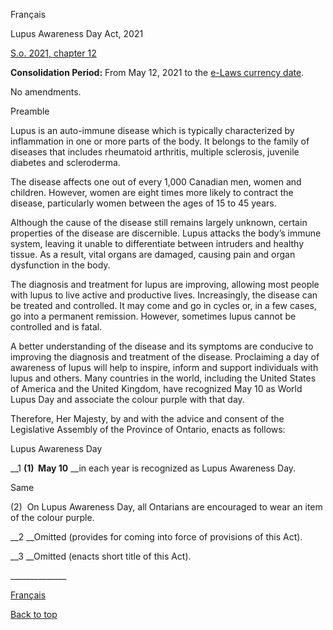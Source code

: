 [<a id="Top"></a>Français](http://www.ontario.ca/fr/lois/loi/21l12)

Lupus Awareness Day Act, 2021

[S\.o\. 2021, chapter 12](https://www.ontario.ca/laws/statute/s21012)

__Consolidation Period:__  From May 12, 2021 to the [e\-Laws currency date](http://www.e-laws.gov.on.ca/navigation?file=currencyDates&lang=en)\.

No amendments\.

Preamble

Lupus is an auto\-immune disease which is typically characterized by inflammation in one or more parts of the body\. It belongs to the family of diseases that includes rheumatoid arthritis, multiple sclerosis, juvenile diabetes and scleroderma\. 

The disease affects one out of every 1,000 Canadian men, women and children\. However, women are eight times more likely to contract the disease, particularly women between the ages of 15 to 45 years\. 

Although the cause of the disease still remains largely unknown, certain properties of the disease are discernible\. Lupus attacks the body’s immune system, leaving it unable to differentiate between intruders and healthy tissue\. As a result, vital organs are damaged, causing pain and organ dysfunction in the body\. 

The diagnosis and treatment for lupus are improving, allowing most people with lupus to live active and productive lives\. Increasingly, the disease can be treated and controlled\. It may come and go in cycles or, in a few cases, go into a permanent remission\. However, sometimes lupus cannot be controlled and is fatal\.

A better understanding of the disease and its symptoms are conducive to improving the diagnosis and treatment of the disease\. Proclaiming a day of awareness of lupus will help to inspire, inform and support individuals with lupus and others\. Many countries in the world, including the United States of America and the United Kingdom, have recognized May 10 as World Lupus Day and associate the colour purple with that day\.

Therefore, Her Majesty, by and with the advice and consent of the Legislative Assembly of the Province of Ontario, enacts as follows:

Lupus Awareness Day

__1 __\(1\)  May 10__ __in each year is recognized as Lupus Awareness Day\.

Same

\(2\)  On Lupus Awareness Day, all Ontarians are encouraged to wear an item of the colour purple\.

__2 __Omitted \(provides for coming into force of provisions of this Act\)\.

__3 __Omitted \(enacts short title of this Act\)\.

\_\_\_\_\_\_\_\_\_\_\_\_\_\_

[Français](http://www.ontario.ca/fr/lois/loi/21l12)

[Back to top](#Top)

